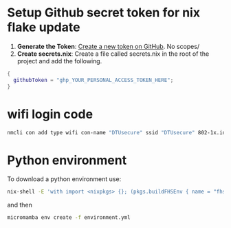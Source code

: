 # Setup Github secret token for nix flake update
1.  **Generate the Token**: [Create a new token on GitHub](https://github.com/settings/tokens/new). No scopes/
2. **Create secrets.nix**: Create a file called secrets.nix in the root of the project and add the following.
```nix
{
  githubToken = "ghp_YOUR_PERSONAL_ACCESS_TOKEN_HERE";
}
```

# wifi login code
```bash
nmcli con add type wifi con-name "DTUsecure" ssid "DTUsecure" 802-1x.identity "USERNAME" 802-1x.password "PASSWORD" 802-1x.eap "peap" 802-1x.phase2-auth "mschapv2"
```

# Python environment
To download a python environment use:
```bash
nix-shell -E 'with import <nixpkgs> {}; (pkgs.buildFHSEnv { name = "fhs"; }).env'
```
and then
```bash
micromamba env create -f environment.yml
```